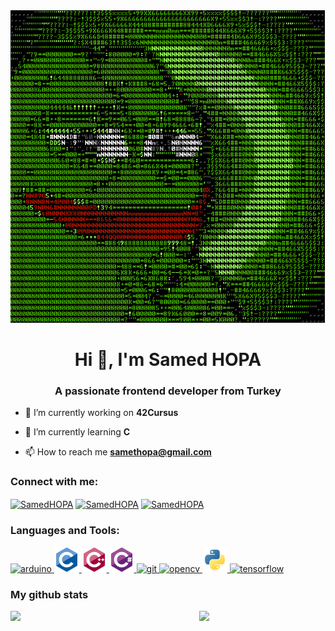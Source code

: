 <img src="https://github.com/SamedHOPA/SamedHOPA/blob/main/izn1VxI.gif" width="auto" height="500px" aling="center">

<h1 align="center">Hi 👋, I'm Samed HOPA</h1>
<h3 align="center">A passionate frontend developer from Turkey</h3>

- 🔭 I’m currently working on **42Cursus**

- 🌱 I’m currently learning **C**

- 📫 How to reach me **samethopa@gmail.com**

<h3 align="left">Connect with me:</h3>
<p align="left">
<a href="https://linkedin.com/in/samedhopa" target="blank"><img align="center" src="https://raw.githubusercontent.com/rahuldkjain/github-profile-readme-generator/master/src/images/icons/Social/linked-in-alt.svg" alt="SamedHOPA" height="30" width="40" /></a>
<a href="https://instagram.com/samedhopa" target="blank"><img align="center" src="https://raw.githubusercontent.com/rahuldkjain/github-profile-readme-generator/master/src/images/icons/Social/instagram.svg" alt="SamedHOPA" height="30" width="40" /></a>
<a href="https://www.youtube.com/channel/UCIKOnKB-enyWCrbfjdTXphQ" target="blank"><img align="center" src="https://raw.githubusercontent.com/rahuldkjain/github-profile-readme-generator/master/src/images/icons/Social/youtube.svg" alt="SamedHOPA" height="30" width="40" /></a>
</p>

<h3 align="left">Languages and Tools:</h3>
<p align="left"> <a href="https://www.arduino.cc/" target="_blank" rel="noreferrer"> <img src="https://cdn.worldvectorlogo.com/logos/arduino-1.svg" alt="arduino" width="40" height="40"/> </a> <a href="https://www.cprogramming.com/" target="_blank" rel="noreferrer"> <img src="https://raw.githubusercontent.com/devicons/devicon/master/icons/c/c-original.svg" alt="c" width="40" height="40"/> </a> <a href="https://www.w3schools.com/cpp/" target="_blank" rel="noreferrer"> <img src="https://raw.githubusercontent.com/devicons/devicon/master/icons/cplusplus/cplusplus-original.svg" alt="cplusplus" width="40" height="40"/> </a> <a href="https://www.w3schools.com/cs/" target="_blank" rel="noreferrer"> <img src="https://raw.githubusercontent.com/devicons/devicon/master/icons/csharp/csharp-original.svg" alt="csharp" width="40" height="40"/> </a> <a href="https://git-scm.com/" target="_blank" rel="noreferrer"> <img src="https://www.vectorlogo.zone/logos/git-scm/git-scm-icon.svg" alt="git" width="40" height="40"/> </a> <a href="https://opencv.org/" target="_blank" rel="noreferrer"> <img src="https://www.vectorlogo.zone/logos/opencv/opencv-icon.svg" alt="opencv" width="40" height="40"/> </a> <a href="https://www.python.org" target="_blank" rel="noreferrer"> <img src="https://raw.githubusercontent.com/devicons/devicon/master/icons/python/python-original.svg" alt="python" width="40" height="40"/> </a> <a href="https://www.tensorflow.org" target="_blank" rel="noreferrer"> <img src="https://www.vectorlogo.zone/logos/tensorflow/tensorflow-icon.svg" alt="tensorflow" width="40" height="40"/> </a> </p>

### My github stats
<a href="https://github.com/SamedHOPA/github-readme-stats">
  <img align="left" width="55%" src="https://github-readme-stats.vercel.app/api?username=SamedHOPA&show_icons=true&theme=radical" />
</a>
<a href="https://github.com/SamedHOPA/github-readme-stats">
  <img align="right" width="40%" src="https://github-readme-stats.vercel.app/api/top-langs/?username=SamedHOPA&layout=compact&theme=radical" />
</a>
